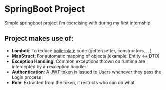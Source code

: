 # SpringBoot Project

Simple [springboot](https://spring.io/projects/spring-boot) project i'm exercising with during my first internship.

## Project makes use of:

- **Lombok**: To reduce [boilerplate](https://en.wikipedia.org/wiki/Boilerplate_code) code (getter/setter, constructors, ...)
- **MapStruct**: For automatic mapping of objects (example: Entity <-> DTO)
- **Exception Handling**: Common exceptions thrown on runtime are intercepted by an exception handler
- **Authentication**: A [JWT token](https://en.wikipedia.org/wiki/JSON_Web_Token) is issued to Users whenever they pass the Login process
- **Role**: Extracted from the token, it restricts who can do what
